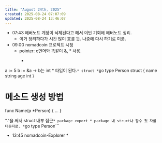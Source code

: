 ```yaml
---
title: "August 24th, 2025"
created: 2025-08-24 07:07:09
updated: 2025-08-24 13:46:07
---
```

  * 07:43 에버노트 계정이 삭제된다고 해서 이번 기회에 에버노트 정리.
    * 이거 정리하다가 시간 많이 흐를 듯. 나중에 다시 하기로 미룸.
  * 09:00 nomadcoin 프로젝트 시청
    * pointer: c언어와 똑같이 &, * 사용.
      * ```go
a := 5
b := &a  -> b는 int * 타입이 된다.```
    * struct
      * ```go
type Person struct {
  name string
  age int
}

# 메소드 생성 방법
func Name(p *Person) {
  ...
}

"."을 써서 struct 내부 접근```
    * package export
      * package 내 struct나 함수 첫 자를 대문자로.
      * ```go
type Person```
  * 13:45 nomadcoin-Explorer
    *  